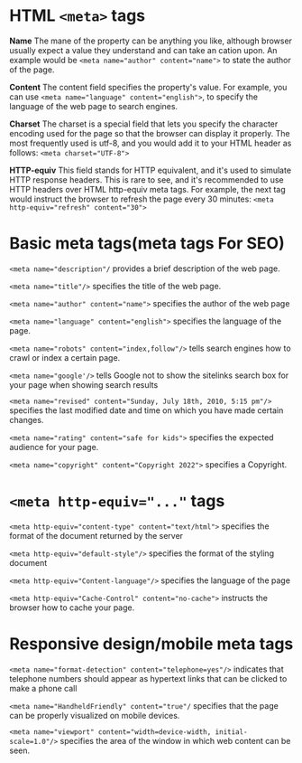 # HTML `<meta>` tags

**Name**
The mane of the property can be anything you like, although browser usually expect a value they understand and can take an cation upon. An example would be `<meta name="author" content="name">` to state the author of the page.

**Content**
The content field specifies the property's value. For example, you can use `<meta name="language" content="english">`, to specify the language of the web page to search engines.

**Charset**
The charset is a special field that lets you specify the character encoding used for the page so that the browser can display it properly. The most frequently used is utf-8, and you would add it to your HTML header as follows: `<meta charset="UTF-8">`

**HTTP-equiv**
This field stands for HTTP equivalent, and it's used to simulate HTTP response headers. This is rare to see, and it's recommended to use HTTP headers over HTML http-equiv meta tags. For example, the next tag would instruct the browser to refresh the page every 30 minutes: `<meta http-equiv="refresh" content="30">`

# Basic meta tags(meta tags For SEO)

`<meta name="description"/` provides a brief description of the web page.

`<meta name="title"/>` specifies the title of the web page.

`<meta name="author" content="name">` specifies the author of the web page

`<meta name="language" content="english">` specifies the language of the page.

`<meta name="robots" content="index,follow"/>` tells search engines how to crawl or index a certain page.

`<meta name="google'/>` tells Google not to show the sitelinks search box for your page when showing search results

`<meta name="revised" content="Sunday, July 18th, 2010, 5:15 pm"/>` specifies the last modified date and time on which you have made certain changes.

`<meta name="rating" content="safe for kids">` specifies the expected audience for your page.

`<meta name="copyright" content="Copyright 2022">` specifies a Copyright.

# `<meta http-equiv="..."` tags

`<meta http-equiv="content-type" content="text/html">` specifies the format of the document returned by the server

`<meta http-equiv="default-style"/>` specifies the format of the styling document

`<meta http-equiv="Content-language"/>` specifies the language of the page

`<meta http-equiv="Cache-Control" content="no-cache">` instructs the browser how to cache your page.

# Responsive design/mobile meta tags

`<meta name="format-detection" content="telephone=yes"/>` indicates that telephone numbers should appear as hypertext links that can be clicked to make a phone call

`<meta name="HandheldFriendly" content="true"/` specifies that the page can be properly visualized on mobile devices.

`<meta name="viewport" content="width=device-width, initial-scale=1.0"/>` specifies the area of the window in which web content can be seen.